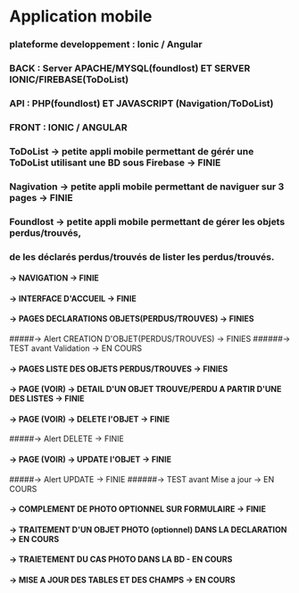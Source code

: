 # Application mobile 
### plateforme developpement : Ionic / Angular
### BACK : Server APACHE/MYSQL(foundlost) ET SERVER IONIC/FIREBASE(ToDoList)
### API : PHP(foundlost) ET JAVASCRIPT (Navigation/ToDoList)
### FRONT : IONIC / ANGULAR
### ToDoList -> petite appli mobile permettant de gérér une ToDoList utilisant une BD sous Firebase -> FINIE
### Nagivation -> petite appli mobile permettant de naviguer sur 3 pages -> FINIE
### Foundlost -> petite appli mobile permettant de gérer les objets perdus/trouvés,
### de les déclarés perdus/trouvés de lister les perdus/trouvés.
#### -> NAVIGATION -> FINIE 
#### -> INTERFACE D'ACCUEIL -> FINIE
#### -> PAGES DECLARATIONS OBJETS(PERDUS/TROUVES) -> FINIES
#####-> Alert CREATION D'OBJET(PERDUS/TROUVES) -> FINIES
######-> TEST avant Validation -> EN COURS
#### -> PAGES LISTE DES OBJETS PERDUS/TROUVES -> FINIES
#### -> PAGE (VOIR) -> DETAIL D'UN OBJET TROUVE/PERDU A PARTIR D'UNE DES LISTES -> FINIE
#### -> PAGE (VOIR) -> DELETE l'OBJET -> FINIE
#####-> Alert DELETE -> FINIE
#### -> PAGE (VOIR) -> UPDATE l'OBJET -> FINIE
#####-> Alert  UPDATE -> FINIE
######-> TEST avant Mise a jour -> EN COURS
#### -> COMPLEMENT DE PHOTO OPTIONNEL SUR FORMULAIRE -> FINIE 
#### -> TRAITEMENT D'UN OBJET PHOTO (optionnel) DANS LA DECLARATION -> EN COURS
#### -> TRAIETEMENT DU CAS PHOTO DANS LA BD - EN COURS
#### -> MISE A JOUR DES TABLES ET DES CHAMPS -> EN COURS
